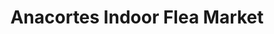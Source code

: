 ---
title: "Anacortes Indoor Flea Market"
url: /anacortes/anacortes-indoor-flea-market/
shop: Gebrauchtwaren
---